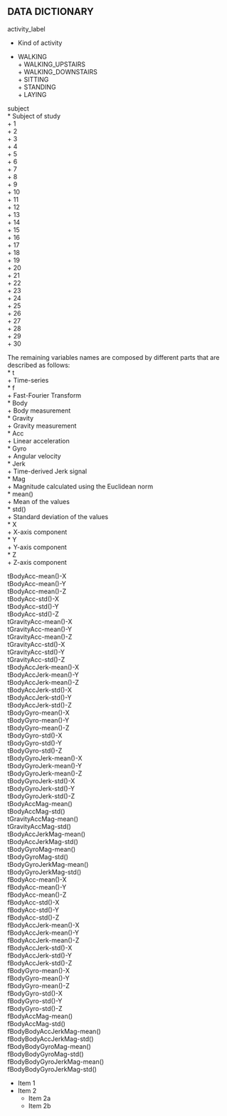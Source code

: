 ## DATA DICTIONARY

activity_label  
* Kind of activity  
+ WALKING  
        + WALKING_UPSTAIRS  
        + WALKING_DOWNSTAIRS  
        + SITTING  
        + STANDING  
        + LAYING  
  
subject  
    * Subject of study  
        + 1  
        + 2  
        + 3  
        + 4  
        + 5  
        + 6  
        + 7  
        + 8  
        + 9  
        + 10  
        + 11  
        + 12  
        + 13  
        + 14  
        + 15  
        + 16  
        + 17  
        + 18  
        + 19  
        + 20  
        + 21  
        + 22  
        + 23  
        + 24  
        + 25  
        + 26  
        + 27  
        + 28  
        + 29  
        + 30  
  
The remaining variables names are composed by different parts that are described as follows:  
    * t  
        + Time-series  
    * f  
        + Fast-Fourier Transform  
    * Body  
        + Body measurement  
    * Gravity  
        + Gravity measurement  
    * Acc  
        + Linear acceleration  
    * Gyro  
        + Angular velocity  
    * Jerk  
        + Time-derived Jerk signal  
    * Mag  
        + Magnitude calculated using the Euclidean norm  
    * mean()  
        + Mean of the values  
    * std()  
        + Standard deviation of the values  
    * X  
        + X-axis component  
    * Y  
        + Y-axis component  
    * Z  
        + Z-axis component  
  
tBodyAcc-mean()-X  
tBodyAcc-mean()-Y  
tBodyAcc-mean()-Z  
tBodyAcc-std()-X  
tBodyAcc-std()-Y  
tBodyAcc-std()-Z  
tGravityAcc-mean()-X  
tGravityAcc-mean()-Y  
tGravityAcc-mean()-Z  
tGravityAcc-std()-X  
tGravityAcc-std()-Y  
tGravityAcc-std()-Z  
tBodyAccJerk-mean()-X  
tBodyAccJerk-mean()-Y  
tBodyAccJerk-mean()-Z  
tBodyAccJerk-std()-X  
tBodyAccJerk-std()-Y  
tBodyAccJerk-std()-Z  
tBodyGyro-mean()-X  
tBodyGyro-mean()-Y  
tBodyGyro-mean()-Z  
tBodyGyro-std()-X  
tBodyGyro-std()-Y  
tBodyGyro-std()-Z  
tBodyGyroJerk-mean()-X  
tBodyGyroJerk-mean()-Y  
tBodyGyroJerk-mean()-Z  
tBodyGyroJerk-std()-X  
tBodyGyroJerk-std()-Y  
tBodyGyroJerk-std()-Z  
tBodyAccMag-mean()  
tBodyAccMag-std()  
tGravityAccMag-mean()  
tGravityAccMag-std()  
tBodyAccJerkMag-mean()  
tBodyAccJerkMag-std()  
tBodyGyroMag-mean()  
tBodyGyroMag-std()  
tBodyGyroJerkMag-mean()  
tBodyGyroJerkMag-std()  
fBodyAcc-mean()-X  
fBodyAcc-mean()-Y  
fBodyAcc-mean()-Z  
fBodyAcc-std()-X  
fBodyAcc-std()-Y  
fBodyAcc-std()-Z  
fBodyAccJerk-mean()-X  
fBodyAccJerk-mean()-Y  
fBodyAccJerk-mean()-Z  
fBodyAccJerk-std()-X  
fBodyAccJerk-std()-Y  
fBodyAccJerk-std()-Z  
fBodyGyro-mean()-X  
fBodyGyro-mean()-Y  
fBodyGyro-mean()-Z  
fBodyGyro-std()-X  
fBodyGyro-std()-Y  
fBodyGyro-std()-Z  
fBodyAccMag-mean()  
fBodyAccMag-std()  
fBodyBodyAccJerkMag-mean()  
fBodyBodyAccJerkMag-std()  
fBodyBodyGyroMag-mean()  
fBodyBodyGyroMag-std()    
fBodyBodyGyroJerkMag-mean()  
fBodyBodyGyroJerkMag-std()  

* Item 1
* Item 2
  * Item 2a
  * Item 2b
